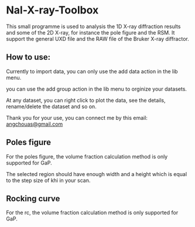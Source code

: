 # Nal-X-ray-Toolbox
This small programme is used to analysis the 1D X-ray diffraction results and some of the 2D X-ray, for instance the pole figure and the RSM. It support the general UXD file and the RAW file of the Bruker X-ray diffractor.

## How to use:

Currently to import data, you can only use the add data action in the lib menu.

you can use the add group action in the lib menu to orginize your datasets.

At any dataset, you can right click to plot the data, see the details, rename/delete the dataset and so on.

Thank you for your use, you can connect me by this email: angchouas@gmail.com

## Poles figure

For the poles figure, the volume fraction calculation method is only supported for GaP.

The selected region should have enough width and a height which is equal to the step size of khi in your scan.

## Rocking curve

For the rc, the volume fraction calculation method is only supported for GaP.
